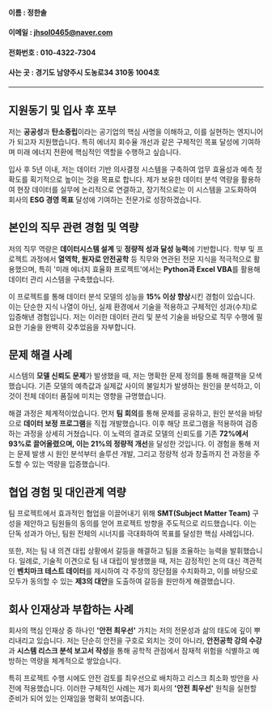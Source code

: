 #### 이름 : 정한솔
#### 이메일 : jhsol0465@naver.com
#### 전화번호 : 010-4322-7304
#### 사는 곳 : 경기도 남양주시 도농로34 310동 1004호

---

## 지원동기 및 입사 후 포부

저는 **공공성**과 **탄소중립**이라는 공기업의 핵심 사명을 이해하고, 이를 실현하는 엔지니어가 되고자 지원했습니다. 특히 에너지 회수율 개선과 같은 구체적인 목표 달성에 기여하며 미래 에너지 전환에 핵심적인 역할을 수행하고 싶습니다.

입사 후 5년 이내, 저는 데이터 기반 의사결정 시스템을 구축하여 업무 효율성과 예측 정확도를 획기적으로 높이는 것을 목표로 합니다. 제가 보유한 데이터 분석 역량을 활용하여 현장 데이터를 실무에 논리적으로 연결하고, 장기적으로는 이 시스템을 고도화하여 회사의 **ESG 경영 목표** 달성에 기여하는 전문가로 성장하겠습니다.

## 본인의 직무 관련 경험 및 역량

저의 직무 역량은 **데이터시스템 설계** 및 **정량적 성과 달성 능력**에 기반합니다. 학부 및 프로젝트 과정에서 **열역학, 원자로 안전공학** 등 직무와 연관된 전문 지식을 적극적으로 활용했으며, 특히 '미래 에너지 효율화 프로젝트'에서는 **Python과 Excel VBA**를 활용해 데이터 관리 시스템을 구축했습니다.

이 프로젝트를 통해 데이터 분석 모델의 성능을 **15% 이상 향상**시킨 경험이 있습니다. 이는 단순한 지식 나열이 아닌, 실제 환경에서 기술을 적용하고 구체적인 성과(수치)로 입증해낸 경험입니다. 저는 이러한 데이터 관리 및 분석 기술을 바탕으로 직무 수행에 필요한 기술을 완벽히 갖추었음을 자부합니다.

## 문제 해결 사례

시스템의 **모델 신뢰도 문제**가 발생했을 때, 저는 명확한 문제 정의를 통해 해결책을 모색했습니다. 기존 모델의 예측값과 실제값 사이의 불일치가 발생하는 원인을 분석하고, 이것이 전체 데이터 품질에 미치는 영향을 규명했습니다.

해결 과정은 체계적이었습니다. 먼저 **팀 회의**를 통해 문제를 공유하고, 원인 분석을 바탕으로 **데이터 보정 프로그램**을 직접 개발했습니다. 이후 해당 프로그램을 적용하여 검증하는 과정을 상세히 거쳤습니다. 이 노력의 결과로 모델의 신뢰도를 기존 **72%에서 93%로 끌어올렸으며, 이는 21%의 정량적 개선**을 달성한 것입니다. 이 경험을 통해 저는 문제 발생 시 원인 분석부터 솔루션 개발, 그리고 정량적 성과 창출까지 전 과정을 주도할 수 있는 역량을 입증했습니다.

## 협업 경험 및 대인관계 역량

팀 프로젝트에서 효과적인 협업을 이끌어내기 위해 **SMT(Subject Matter Team)** 구성을 제안하고 팀원들의 동의를 얻어 프로젝트 방향을 주도적으로 리드했습니다. 이는 단독 성과가 아닌, 팀원 전체의 시너지를 극대화하여 목표를 달성한 핵심 사례입니다.

또한, 저는 팀 내 의견 대립 상황에서 갈등을 해결하고 팀을 조율하는 능력을 발휘했습니다. 일례로, 기술적 이견으로 팀 내 대립이 발생했을 때, 저는 감정적인 논의 대신 객관적인 **벤치마크 테스트 데이터**를 제시하여 각 주장의 장단점을 수치화하고, 이를 바탕으로 모두가 동의할 수 있는 **제3의 대안**을 도출하여 갈등을 원만하게 해결했습니다.

## 회사 인재상과 부합하는 사례

회사의 핵심 인재상 중 하나인 **'안전 최우선'** 가치는 저의 전문성과 삶의 태도에 깊이 뿌리내리고 있습니다. 저는 단순히 안전을 구호로 외치는 것이 아니라, **안전공학 강의 수강**과 **시스템 리스크 분석 보고서 작성**을 통해 공학적 관점에서 잠재적 위험을 식별하고 예방하는 역량을 체계적으로 쌓았습니다.

특히 프로젝트 수행 시에도 안전 검토를 최우선으로 배치하고 리스크 최소화 방안을 사전에 적용했습니다. 이러한 구체적인 사례는 제가 회사의 **'안전 최우선'** 원칙을 실현할 준비가 되어 있는 인재임을 명확히 보여줍니다.